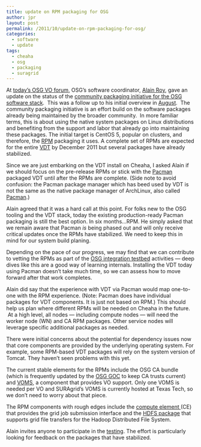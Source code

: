 ```yaml
---
title: update on RPM packaging for OSG
author: jpr
layout: post
permalink: /2011/10/update-on-rpm-packaging-for-osg/
categories:
  - software
  - update
tags:
  - cheaha
  - osg
  - packaging
  - suragrid
---
```

At [today&#8217;s OSG VO forum][1], OSG&#8217;s software coordinator, [Alain Roy][2], gave an update on the status of the [community packaging initiative for the OSG software stack][3].  This was a follow up to his initial overview in [August][4].  The community packaging initiative is an effort build on the software packages already being maintained by the broader community.  In more familiar terms, this is about using the native system packages on Linux distributions and benefiting from the support and labor that already go into maintaining these packages. The initial target is CentOS 5, popular on clusters, and therefore, the [RPM][5] packaging it uses. A complete set of RPMs are expected for the entire [VDT][6] by December 2011 but several packages have already stabilized.<!--more-->

Since we are just embarking on the VDT install on Cheaha, I asked Alain if we should focus on the pre-release RPMs or stick with the [Pacman][7] packaged VDT until after the RPMs are complete. (Side note to avoid confusion: the Pacman package manager which has beed used by VDT is not the same as the native package manager of ArchLinux, also called [Pacman][8].)

Alain agreed that it was a hard call at this point. For folks new to the OSG tooling and the VDT stack, today the existing production-ready Pacman packaging is still the best option. In six months&#8230;RPM. He simply asked that we remain aware that Pacman *is* being phased out and will only receive critical updates once the RPMs have stabilized. We need to keep this in mind for our system build planing.

Depending on the pace of our progress, we may find that we can contribute to vetting the RPMs as part of the [OSG integration testbed][9] activities &#8212; deep dives like this are a good way of learning internals. Installing the VDT today using Pacman doesn&#8217;t take much time, so we can assess how to move forward after that work completes.

Alain did say that the experience with VDT via Pacman would map one-to-one with the RPM experience. (Note: Pacman does have individual packages for VDT components. It is just not based on RPM.) This should help us plan where different RPMs will be needed on Cheaha in the future.  At a high level, all nodes &#8212; including compute nodes &#8212; will need the worker node (WN) and CA RPM packages. Other service nodes will leverage specific additional packages as needed.

There were initial concerns about the potential for dependency issues now that core components are provided by the underlying operating system. For example, some RPM-based VDT packages will rely on the system version of Tomcat. They haven&#8217;t seen problems with this yet.

The current stable elements for the RPMs include the OSG CA bundle (which is frequently updated by the [OSG GOC][10] to keep CA trusts current) and [VOMS][11], a component that provides VO support. Only one VOMS is needed per VO and SURAgrid&#8217;s VOMS is currently hosted at Texas Tech, so we don&#8217;t need to worry about that piece.

The RPM components with rough edges include the [compute element ][12](CE) that provides the grid job submission interface and the [HDFS package][13] that supports grid file transfers for the Hadoop Distributed File System.

Alain invites anyone to participate in the [testing][14]. The effort is particularly looking for feedback on the packages that have stabilized.

 [1]: https://twiki.grid.iu.edu/bin/view/VirtualOrganizations/VOGroupMeeting20111006
 [2]: http://pages.cs.wisc.edu/~roy/
 [3]: https://twiki.grid.iu.edu/bin/view/SoftwareTeam/CommunityPackagingProposal
 [4]: https://twiki.grid.iu.edu/bin/view/VirtualOrganizations/VOGroupMeeting20110825#VDT_Moving_to_RPMs_Alain_Roy
 [5]: http://en.wikipedia.org/wiki/RPM_Package_Manager
 [6]: https://twiki.grid.iu.edu/bin/view/ReleaseDocumentation/VdtRelease
 [7]: http://atlas.bu.edu/~youssef/pacman/
 [8]: http://www.archlinux.org/pacman/
 [9]: https://twiki.grid.iu.edu/bin/view/Integration/WebHome
 [10]: http://osggoc.blogspot.com/
 [11]: http://www.globus.org/grid_software/security/voms.php
 [12]: https://twiki.grid.iu.edu/bin/view/ReleaseDocumentation/ComputeElementInstall
 [13]: https://twiki.grid.iu.edu/bin/view/Storage/Hadoop
 [14]: http://jira.opensciencegrid.org/browse/SOFTWARE